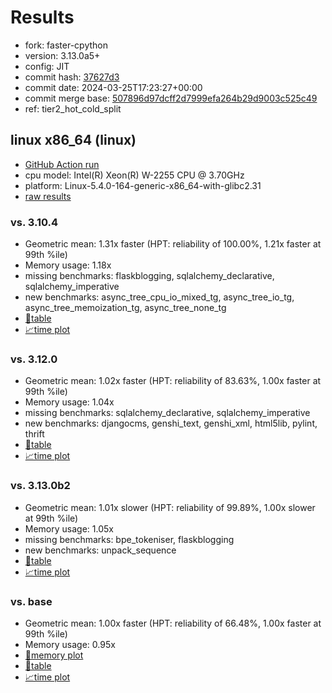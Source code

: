 # Results

- fork: faster-cpython
- version: 3.13.0a5+
- config: JIT
- commit hash: [37627d3](https://github.com/faster%2dcpython/cpython/commit/37627d3)
- commit date: 2024-03-25T17:23:27+00:00
- commit merge base: [507896d97dcff2d7999efa264b29d9003c525c49](https://github.com/faster%2dcpython/cpython/commit/507896d97dcff2d7999efa264b29d9003c525c49)
- ref: tier2_hot_cold_split

## linux x86_64 (linux)

- [GitHub Action run](https://github.com/faster-cpython/benchmarking/actions/runs/8424439181)
- cpu model: Intel(R) Xeon(R) W-2255 CPU @ 3.70GHz
- platform: Linux-5.4.0-164-generic-x86_64-with-glibc2.31
- [raw results](bm-20240325-linux-x86_64-faster%252dcpython-tier2_hot_cold_split-3.13.0a5%2B-37627d3.json)

### vs. 3.10.4

- Geometric mean: 1.31x faster (HPT: reliability of 100.00%, 1.21x faster at 99th %ile)
- Memory usage: 1.18x
- missing benchmarks: flaskblogging, sqlalchemy_declarative, sqlalchemy_imperative
- new benchmarks: async_tree_cpu_io_mixed_tg, async_tree_io_tg, async_tree_memoization_tg, async_tree_none_tg
- [📄table](bm-20240325-linux-x86_64-faster%252dcpython-tier2_hot_cold_split-3.13.0a5%2B-37627d3-vs-3.10.4.md)
- [📈time plot](bm-20240325-linux-x86_64-faster%252dcpython-tier2_hot_cold_split-3.13.0a5%2B-37627d3-vs-3.10.4.svg)

### vs. 3.12.0

- Geometric mean: 1.02x faster (HPT: reliability of 83.63%, 1.00x faster at 99th %ile)
- Memory usage: 1.04x
- missing benchmarks: sqlalchemy_declarative, sqlalchemy_imperative
- new benchmarks: djangocms, genshi_text, genshi_xml, html5lib, pylint, thrift
- [📄table](bm-20240325-linux-x86_64-faster%252dcpython-tier2_hot_cold_split-3.13.0a5%2B-37627d3-vs-3.12.0.md)
- [📈time plot](bm-20240325-linux-x86_64-faster%252dcpython-tier2_hot_cold_split-3.13.0a5%2B-37627d3-vs-3.12.0.svg)

### vs. 3.13.0b2

- Geometric mean: 1.01x slower (HPT: reliability of 99.89%, 1.00x slower at 99th %ile)
- Memory usage: 1.05x
- missing benchmarks: bpe_tokeniser, flaskblogging
- new benchmarks: unpack_sequence
- [📄table](bm-20240325-linux-x86_64-faster%252dcpython-tier2_hot_cold_split-3.13.0a5%2B-37627d3-vs-3.13.0b2.md)
- [📈time plot](bm-20240325-linux-x86_64-faster%252dcpython-tier2_hot_cold_split-3.13.0a5%2B-37627d3-vs-3.13.0b2.svg)

### vs. base

- Geometric mean: 1.00x faster (HPT: reliability of 66.48%, 1.00x faster at 99th %ile)
- Memory usage: 0.95x
- [🧠memory plot](bm-20240325-linux-x86_64-faster%252dcpython-tier2_hot_cold_split-3.13.0a5%2B-37627d3-vs-base-mem.svg)
- [📄table](bm-20240325-linux-x86_64-faster%252dcpython-tier2_hot_cold_split-3.13.0a5%2B-37627d3-vs-base.md)
- [📈time plot](bm-20240325-linux-x86_64-faster%252dcpython-tier2_hot_cold_split-3.13.0a5%2B-37627d3-vs-base.svg)

